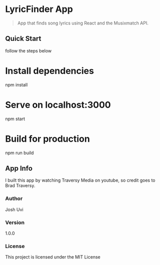 # LyricFinder App

> App that finds song lyrics using React and the Musixmatch API.

## Quick Start

follow the steps below

# Install dependencies

npm install

# Serve on localhost:3000

npm start

# Build for production

npm run build

## App Info

I built this app by watching Traversy Media on youtube, so credit goes to Brad Traversy.

### Author

Josh Uvi

### Version

1.0.0

### License

This project is licensed under the MIT License
